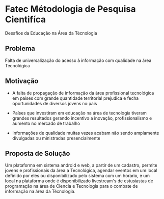 # Fatec Métodologia de Pesquisa Cientifíca

Desafios da Educação na Área da Técnologia

## Problema

Falta de universalização do acesso à informação com qualidade na área Tecnológica

## Motivação 

- A falta de propagação de informação da área profissional tecnológica em países com grande quantidade territorial prejudica e fecha oportunidades de diversos jovens no pais

- Países que investiram em educação na área de tecnologia tiveram grandes resultados gerando incentivo a inovação, profissionalismo e aumento no mercado de trabalho

- Informações de qualidade muitas vezes acabam não sendo amplamente divulgadas ou ministradas presencialmente

## Proposta de Solução

Um plataforma em sistema android e web, a partir de um cadastro, permite jovens e profissionais da área a Tecnológica, agendar eventos em um local definido por eles ou disponíbilizado pelo sistema com um horario, e um local na plataforma onde é disponibilizado livestream's de estusiastas de programação na área de Ciencia e Tecnologia para o combate de informação na área da Técnologia.
